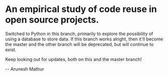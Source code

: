 An empirical study of code reuse in open source projects.
=========================================================

Switched to Python in this branch, primarily to explore the possibility of 
using a database to store data. If this branch works alright, then it'll 
become the master and the other branch will be deprecated, but will 
continue to exist.

Keep looking out for updates, both on this and the master branch!

-- Arunesh Mathur
